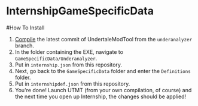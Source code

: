 # InternshipGameSpecificData
#How To Install
1. [Compile](https://github.com/UnderminersTeam/UndertaleModTool/blob/underanalyzer/README.md#compilation-instructions) the latest commit of UndertaleModTool from the `underanalyzer` branch.
2. In the folder containing the EXE, navigate to `GameSpecificData/Underanalyzer`.
3. Put in `internship.json` from this repository.
4. Next, go back to the `GameSpecificData` folder and enter the `Definitions` folder.
5. Put in `internshipdef.json` from this repository.
6. You're done! Launch UTMT (from your own compilation, of course) and the next time you open up Internship, the changes should be applied!
